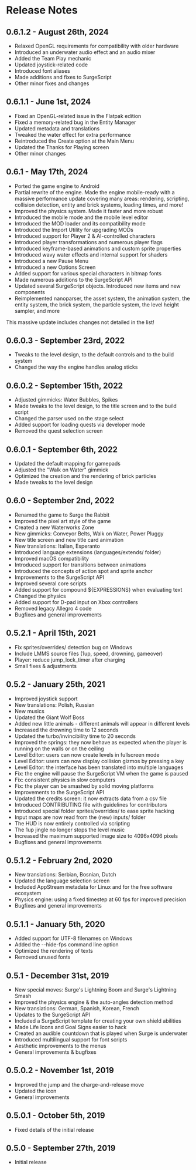 # Release Notes

## 0.6.1.2 - August 26th, 2024

* Relaxed OpenGL requirements for compatibility with older hardware
* Introduced an underwater audio effect and an audio mixer
* Added the Team Play mechanic
* Updated joystick-related code
* Introduced font aliases
* Made additions and fixes to SurgeScript
* Other minor fixes and changes

## 0.6.1.1 - June 1st, 2024

* Fixed an OpenGL-related issue in the Flatpak edition
* Fixed a memory-related bug in the Entity Manager
* Updated metadata and translations
* Tweaked the water effect for extra performance
* Reintroduced the Create option at the Main Menu
* Updated the Thanks for Playing screen
* Other minor changes

## 0.6.1 - May 17th, 2024

* Ported the game engine to Android
* Partial rewrite of the engine. Made the engine mobile-ready with a massive performance update covering many areas: rendering, scripting, collision detection, entity and brick systems, loading times, and more!
* Improved the physics system. Made it faster and more robust
* Introduced the mobile mode and the mobile level editor
* Introduced the MOD loader and its compatibility mode
* Introduced the Import Utility for upgrading MODs
* Introduced support for Player 2 & AI-controlled characters
* Introduced player transformations and numerous player flags
* Introduced keyframe-based animations and custom sprite properties
* Introduced wavy water effects and internal support for shaders
* Introduced a new Pause Menu
* Introduced a new Options Screen
* Added support for various special characters in bitmap fonts
* Made numerous additions to the SurgeScript API
* Updated several SurgeScript objects. Introduced new items and new components
* Reimplemented nanoparser, the asset system, the animation system, the entity system, the brick system, the particle system, the level height sampler, and more

This massive update includes changes not detailed in the list!

## 0.6.0.3 - September 23rd, 2022

* Tweaks to the level design, to the default controls and to the build system
* Changed the way the engine handles analog sticks

## 0.6.0.2 - September 15th, 2022

* Adjusted gimmicks: Water Bubbles, Spikes
* Made tweaks to the level design, to the title screen and to the build script
* Changed the parser used on the stage select
* Added support for loading quests via developer mode
* Removed the quest selection screen

## 0.6.0.1 - September 6th, 2022

* Updated the default mapping for gamepads
* Adjusted the "Walk on Water" gimmick
* Optimized the creation and the rendering of brick particles
* Made tweaks to the level design

## 0.6.0 - September 2nd, 2022

* Renamed the game to Surge the Rabbit
* Improved the pixel art style of the game
* Created a new Waterworks Zone
* New gimmicks: Conveyor Belts, Walk on Water, Power Pluggy
* New title screen and new title card animation
* New translations: Italian, Esperanto
* Introduced language extensions (languages/extends/ folder)
* Improved macOS compatibility
* Introduced support for transitions between animations
* Introduced the concepts of action spot and sprite anchor
* Improvements to the SurgeScript API
* Improved several core scripts
* Added support for compound ${EXPRESSIONS} when evaluating text
* Changed the physics
* Added support for D-pad input on Xbox controllers
* Removed legacy Allegro 4 code
* Bugfixes and general improvements

## 0.5.2.1 - April 15th, 2021

* Fix sprites/overrides/ detection bug on Windows
* Include LMMS source files (1up, speed, drowning, gameover)
* Player: reduce jump_lock_timer after charging
* Small fixes & adjustments

## 0.5.2 - January 25th, 2021

* Improved joystick support
* New translations: Polish, Russian
* New musics
* Updated the Giant Wolf Boss
* Added new little animals - different animals will appear in different levels
* Increased the drowning time to 12 seconds
* Updated the turbo/invincibility time to 20 seconds
* Improved the springs: they now behave as expected when the player is running on the walls or on the ceiling
* Level Editor: users can now create levels in fullscreen mode
* Level Editor: users can now display collision gizmos by pressing a key
* Level Editor: the interface has been translated into multiple languages
* Fix: the engine will pause the SurgeScript VM when the game is paused
* Fix: consistent physics in slow computers
* Fix: the player can be smashed by solid moving platforms
* Improvements to the SurgeScript API
* Updated the credits screen: it now extracts data from a csv file
* Introduced CONTRIBUTING file with guidelines for contributors
* Introduced special folder sprites/overrides/ to ease sprite hacking
* Input maps are now read from the (new) inputs/ folder
* The HUD is now entirely controlled via scripting
* The 1up jingle no longer stops the level music
* Increased the maximum supported image size to 4096x4096 pixels
* Bugfixes and general improvements

## 0.5.1.2 - February 2nd, 2020

* New translations: Serbian, Bosnian, Dutch
* Updated the language selection screen
* Included AppStream metadata for Linux and for the free software ecosystem
* Physics engine: using a fixed timestep at 60 fps for improved precision
* Bugfixes and general improvements

## 0.5.1.1 - January 5th, 2020

* Added support for UTF-8 filenames on Windows
* Added the --hide-fps command line option
* Optimized the rendering of texts
* Removed unused fonts

## 0.5.1 - December 31st, 2019

* New special moves: Surge's Lightning Boom and Surge's Lightning Smash
* Improved the physics engine & the auto-angles detection method
* New translations: German, Spanish, Korean, French
* Updates to the SurgeScript API
* Included a SurgeScript template for creating your own shield abilities
* Made Life Icons and Goal Signs easier to hack
* Created an audible countdown that is played when Surge is underwater
* Introduced multilingual support for font scripts
* Aesthetic improvements to the menus
* General improvements & bugfixes

## 0.5.0.2 - November 1st, 2019

* Improved the jump and the charge-and-release move
* Updated the icon
* General improvements

## 0.5.0.1 - October 5th, 2019

* Fixed details of the initial release

## 0.5.0 - September 27th, 2019

* Initial release
